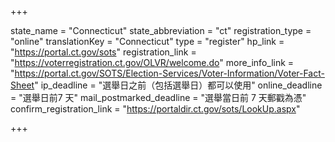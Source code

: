 +++

state_name = "Connecticut"
state_abbreviation = "ct"
registration_type = "online"
translationKey = "Connecticut"
type = "register"
hp_link = "https://portal.ct.gov/sots"
registration_link = "https://voterregistration.ct.gov/OLVR/welcome.do"
more_info_link = "https://portal.ct.gov/SOTS/Election-Services/Voter-Information/Voter-Fact-Sheet"
ip_deadline = "選舉日之前（包括選舉日）都可以使用"
online_deadline = "選舉日前7 天"
mail_postmarked_deadline = "選舉當日前 7 天郵戳為憑"
confirm_registration_link = "https://portaldir.ct.gov/sots/LookUp.aspx"

+++